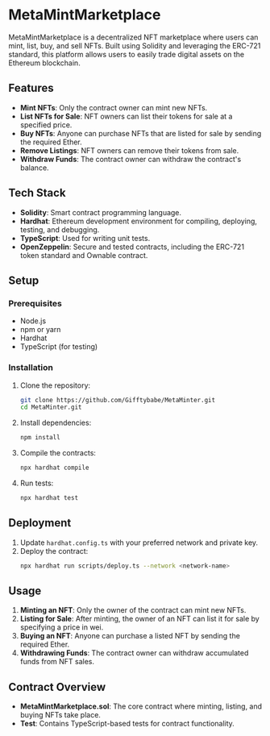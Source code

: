 # MetaMintMarketplace

MetaMintMarketplace is a decentralized NFT marketplace where users can mint, list, buy, and sell NFTs. Built using Solidity and leveraging the ERC-721 standard, this platform allows users to easily trade digital assets on the Ethereum blockchain.

## Features

- **Mint NFTs**: Only the contract owner can mint new NFTs.
- **List NFTs for Sale**: NFT owners can list their tokens for sale at a specified price.
- **Buy NFTs**: Anyone can purchase NFTs that are listed for sale by sending the required Ether.
- **Remove Listings**: NFT owners can remove their tokens from sale.
- **Withdraw Funds**: The contract owner can withdraw the contract's balance.

## Tech Stack

- **Solidity**: Smart contract programming language.
- **Hardhat**: Ethereum development environment for compiling, deploying, testing, and debugging.
- **TypeScript**: Used for writing unit tests.
- **OpenZeppelin**: Secure and tested contracts, including the ERC-721 token standard and Ownable contract.

## Setup

### Prerequisites

- Node.js
- npm or yarn
- Hardhat
- TypeScript (for testing)

### Installation

1. Clone the repository:
   ```bash
   git clone https://github.com/Gifftybabe/MetaMinter.git
   cd MetaMinter.git
   ```

2. Install dependencies:
   ```bash
   npm install
   ```

3. Compile the contracts:
   ```bash
   npx hardhat compile
   ```

4. Run tests:
   ```bash
   npx hardhat test
   ```

## Deployment

1. Update `hardhat.config.ts` with your preferred network and private key.
2. Deploy the contract:
   ```bash
   npx hardhat run scripts/deploy.ts --network <network-name>
   ```

## Usage

1. **Minting an NFT**: Only the owner of the contract can mint new NFTs.
2. **Listing for Sale**: After minting, the owner of an NFT can list it for sale by specifying a price in wei.
3. **Buying an NFT**: Anyone can purchase a listed NFT by sending the required Ether.
4. **Withdrawing Funds**: The contract owner can withdraw accumulated funds from NFT sales.

## Contract Overview

- **MetaMintMarketplace.sol**: The core contract where minting, listing, and buying NFTs take place.
- **Test**: Contains TypeScript-based tests for contract functionality.


